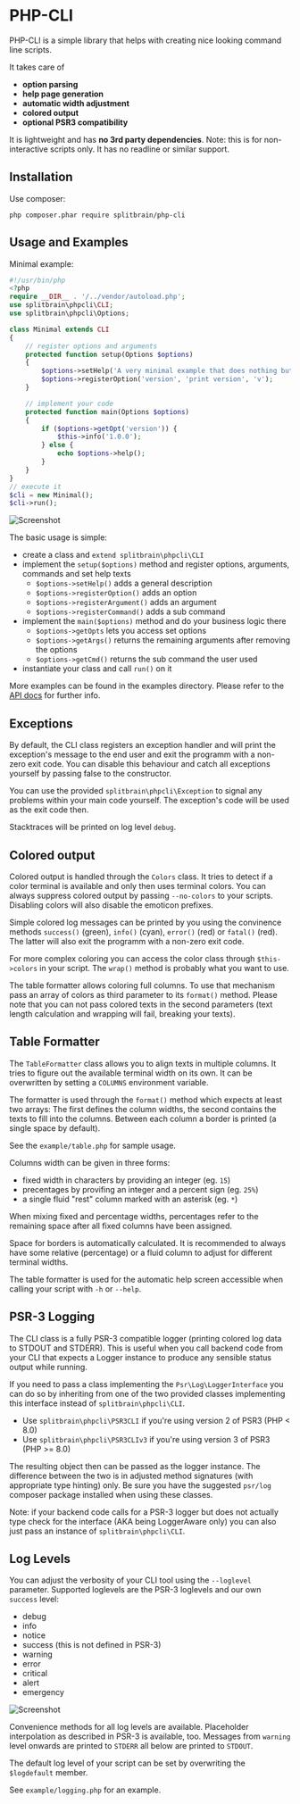 # PHP-CLI

PHP-CLI is a simple library that helps with creating nice looking command line scripts.

It takes care of

- **option parsing**
- **help page generation**
- **automatic width adjustment**
- **colored output**
- **optional PSR3 compatibility**

It is lightweight and has **no 3rd party dependencies**. Note: this is for non-interactive scripts only. It has no readline or similar support.

## Installation

Use composer:

```php composer.phar require splitbrain/php-cli```

## Usage and Examples

Minimal example:

```php
#!/usr/bin/php
<?php
require __DIR__ . '/../vendor/autoload.php';
use splitbrain\phpcli\CLI;
use splitbrain\phpcli\Options;

class Minimal extends CLI
{
    // register options and arguments
    protected function setup(Options $options)
    {
        $options->setHelp('A very minimal example that does nothing but print a version');
        $options->registerOption('version', 'print version', 'v');
    }

    // implement your code
    protected function main(Options $options)
    {
        if ($options->getOpt('version')) {
            $this->info('1.0.0');
        } else {
            echo $options->help();
        }
    }
}
// execute it
$cli = new Minimal();
$cli->run();
```

![Screenshot](screenshot.png)


The basic usage is simple:

- create a class and ``extend splitbrain\phpcli\CLI``
- implement the ```setup($options)``` method and register options, arguments, commands and set help texts
    - ``$options->setHelp()`` adds a general description
    - ``$options->registerOption()`` adds an option
    - ``$options->registerArgument()`` adds an argument
    - ``$options->registerCommand()`` adds a sub command
- implement the ```main($options)``` method and do your business logic there
    - ``$options->getOpts`` lets you access set options
    - ``$options->getArgs()`` returns the remaining arguments after removing the options
    - ``$options->getCmd()`` returns the sub command the user used
- instantiate your class and call ```run()``` on it

More examples can be found in the examples directory. Please refer to the [API docs](https://splitbrain.github.io/php-cli/)
for further info.

## Exceptions

By default, the CLI class registers an exception handler and will print the exception's message to the end user and
exit the programm with a non-zero exit code. You can disable this behaviour and catch all exceptions yourself by
passing false to the constructor.

You can use the provided ``splitbrain\phpcli\Exception`` to signal any problems within your main code yourself. The
exception's code will be used as the exit code then.

Stacktraces will be printed on log level `debug`. 

## Colored output

Colored output is handled through the ``Colors`` class. It tries to detect if a color terminal is available and only
then uses terminal colors. You can always suppress colored output by passing ``--no-colors`` to your scripts.
Disabling colors will also disable the emoticon prefixes.

Simple colored log messages can be printed by you using the convinence methods ``success()`` (green), ``info()`` (cyan),
``error()`` (red) or ``fatal()`` (red). The latter will also exit the programm with a non-zero exit code.

For more complex coloring you can access the color class through ``$this->colors`` in your script. The ``wrap()`` method
is probably what you want to use.

The table formatter allows coloring full columns. To use that mechanism pass an array of colors as third parameter to
its ``format()`` method. Please note that you can not pass colored texts in the second parameters (text length calculation
and wrapping will fail, breaking your texts).

## Table Formatter

The ``TableFormatter`` class allows you to align texts in multiple columns. It tries to figure out the available
terminal width on its own. It can be overwritten by setting a ``COLUMNS`` environment variable.

The formatter is used through the ``format()`` method which expects at least two arrays: The first defines the column
widths, the second contains the texts to fill into the columns. Between each column a border is printed (a single space
by default).

See the ``example/table.php`` for sample usage.

Columns width can be given in three forms:

- fixed width in characters by providing an integer (eg. ``15``)
- precentages by provifing an integer and a percent sign (eg. ``25%``)
- a single fluid "rest" column marked with an asterisk (eg. ``*``)

When mixing fixed and percentage widths, percentages refer to the remaining space after all fixed columns have been
assigned.

Space for borders is automatically calculated. It is recommended to always have some relative (percentage) or a fluid
column to adjust for different terminal widths.

The table formatter is used for the automatic help screen accessible when calling your script with ``-h`` or ``--help``.

## PSR-3 Logging

The CLI class is a fully PSR-3 compatible logger (printing colored log data to STDOUT and STDERR). This is useful when
you call backend code from your CLI that expects a Logger instance to produce any sensible status output while running.

If you need to pass a class implementing the `Psr\Log\LoggerInterface` you can do so by inheriting from one of the two provided classes implementing this interface instead of `splitbrain\phpcli\CLI`.

  * Use `splitbrain\phpcli\PSR3CLI` if you're using version 2 of PSR3 (PHP < 8.0)
  * Use `splitbrain\phpcli\PSR3CLIv3` if you're using version 3 of PSR3 (PHP >= 8.0) 

The resulting object then can be passed as the logger instance. The difference between the two is in adjusted method signatures (with appropriate type hinting) only. Be sure you have the suggested `psr/log` composer package installed when using these classes.

Note: if your backend code calls for a PSR-3 logger but does not actually type check for the interface (AKA being LoggerAware only) you can also just pass an instance of `splitbrain\phpcli\CLI`.

## Log Levels

You can adjust the verbosity of your CLI tool using the `--loglevel` parameter. Supported loglevels are the PSR-3
loglevels and our own `success` level:

* debug
* info
* notice      
* success (this is not defined in PSR-3)
* warning
* error
* critical
* alert
* emergency

![Screenshot](screenshot2.png)

Convenience methods for all log levels are available. Placeholder interpolation as described in PSR-3 is available, too.
Messages from `warning` level onwards are printed to `STDERR` all below are printed to `STDOUT`. 

The default log level of your script can be set by overwriting the `$logdefault` member.

See `example/logging.php` for an example.
